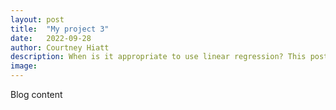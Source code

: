 ```yaml
---
layout: post
title:  "My project 3"
date:   2022-09-28
author: Courtney Hiatt
description: When is it appropriate to use linear regression? This post will guide you through the assumptions your data needs to pass in order to be confident in your linear regression analysis.
image: 
---
```


Blog content

